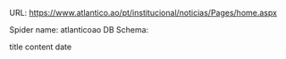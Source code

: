 URL: https://www.atlantico.ao/pt/institucional/noticias/Pages/home.aspx

Spider name: atlanticoao
DB Schema:

title
content
date